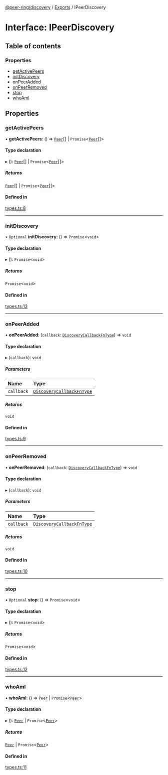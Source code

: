 [@peer-ring/discovery](../README.md) / [Exports](../modules.md) / IPeerDiscovery

# Interface: IPeerDiscovery

## Table of contents

### Properties

- [getActivePeers](IPeerDiscovery.md#getactivepeers)
- [initDiscovery](IPeerDiscovery.md#initdiscovery)
- [onPeerAdded](IPeerDiscovery.md#onpeeradded)
- [onPeerRemoved](IPeerDiscovery.md#onpeerremoved)
- [stop](IPeerDiscovery.md#stop)
- [whoAmI](IPeerDiscovery.md#whoami)

## Properties

### getActivePeers

• **getActivePeers**: () => [`Peer`](../classes/Peer.md)[] \| `Promise`\<[`Peer`](../classes/Peer.md)[]\>

#### Type declaration

▸ (): [`Peer`](../classes/Peer.md)[] \| `Promise`\<[`Peer`](../classes/Peer.md)[]\>

##### Returns

[`Peer`](../classes/Peer.md)[] \| `Promise`\<[`Peer`](../classes/Peer.md)[]\>

#### Defined in

[types.ts:8](https://github.com/mahendraHegde/peer-ring/blob/a34a79cc00dcfece3dd7053087438426a58bff61/packages/discovery/src/types.ts#L8)

---

### initDiscovery

• `Optional` **initDiscovery**: () => `Promise`\<`void`\>

#### Type declaration

▸ (): `Promise`\<`void`\>

##### Returns

`Promise`\<`void`\>

#### Defined in

[types.ts:13](https://github.com/mahendraHegde/peer-ring/blob/a34a79cc00dcfece3dd7053087438426a58bff61/packages/discovery/src/types.ts#L13)

---

### onPeerAdded

• **onPeerAdded**: (`callback`: [`DiscoveryCallbackFnType`](../modules.md#discoverycallbackfntype)) => `void`

#### Type declaration

▸ (`callback`): `void`

##### Parameters

| Name       | Type                                                               |
| :--------- | :----------------------------------------------------------------- |
| `callback` | [`DiscoveryCallbackFnType`](../modules.md#discoverycallbackfntype) |

##### Returns

`void`

#### Defined in

[types.ts:9](https://github.com/mahendraHegde/peer-ring/blob/a34a79cc00dcfece3dd7053087438426a58bff61/packages/discovery/src/types.ts#L9)

---

### onPeerRemoved

• **onPeerRemoved**: (`callback`: [`DiscoveryCallbackFnType`](../modules.md#discoverycallbackfntype)) => `void`

#### Type declaration

▸ (`callback`): `void`

##### Parameters

| Name       | Type                                                               |
| :--------- | :----------------------------------------------------------------- |
| `callback` | [`DiscoveryCallbackFnType`](../modules.md#discoverycallbackfntype) |

##### Returns

`void`

#### Defined in

[types.ts:10](https://github.com/mahendraHegde/peer-ring/blob/a34a79cc00dcfece3dd7053087438426a58bff61/packages/discovery/src/types.ts#L10)

---

### stop

• `Optional` **stop**: () => `Promise`\<`void`\>

#### Type declaration

▸ (): `Promise`\<`void`\>

##### Returns

`Promise`\<`void`\>

#### Defined in

[types.ts:12](https://github.com/mahendraHegde/peer-ring/blob/a34a79cc00dcfece3dd7053087438426a58bff61/packages/discovery/src/types.ts#L12)

---

### whoAmI

• **whoAmI**: () => [`Peer`](../classes/Peer.md) \| `Promise`\<[`Peer`](../classes/Peer.md)\>

#### Type declaration

▸ (): [`Peer`](../classes/Peer.md) \| `Promise`\<[`Peer`](../classes/Peer.md)\>

##### Returns

[`Peer`](../classes/Peer.md) \| `Promise`\<[`Peer`](../classes/Peer.md)\>

#### Defined in

[types.ts:11](https://github.com/mahendraHegde/peer-ring/blob/a34a79cc00dcfece3dd7053087438426a58bff61/packages/discovery/src/types.ts#L11)
